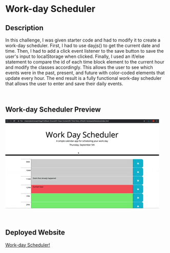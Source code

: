 # Work-day Scheduler

## Description
In this challenge, I was given starter code and had to modify it to create a work-day scheduler. First, I had to use dayjs() to get the current date and time. Then, I had to add a click event listener to the save button to save the user's input to localStorage when clicked. Finally, I used an if/else statement to compare the id of each time block element to the current hour and modify the classes accordingly. This allows the user to see which events were in the past, present, and future with color-coded elements that update every hour. The end result is a fully functional work-day scheduler that allows the user to enter and save their daily events.

<br>

## Work-day Scheduler Preview

![05-third-party-apis-homework-demo.gif](./assets/images/05-third-party-apis-homework-demo.gif)

<br>

## Deployed Website

[Work-day Scheduler!](https://trevormcgill.github.io/calendar-app/)